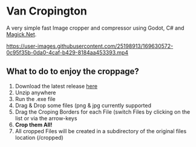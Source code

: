 # Van Cropington

A very simple fast Image cropper and compressor using Godot, C# and [Magick.Net](https://github.com/dlemstra/Magick.NET).

https://user-images.githubusercontent.com/25198913/169630572-0c95f35b-0da0-4caf-b429-8184aa453393.mp4

## What to do to enjoy the croppage?
1. Download the latest release [here](https://github.com/SimonStorlSchulke/van-cropington/releases/latest)
2. Unzip anywhere
3. Run the .exe file
4. Drag & Drop some files (png & jpg currently supported
5. Drag the Croping Borders for each File (switch Files by clicking on the list or via the arrow-keys
6. **Crop them All!**
7. All cropped Files will be created in a subdirectory of the original files location (/cropped)
